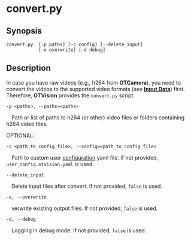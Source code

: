 # convert.py

## Synopsis

```text
convert.py  [-p paths] [-c config] [--delete_input]
            [-o overwrite] [-d debug]
```

## Description

In case you have raw videos (e.g., h264 from **OTCamera**), you need to convert the videos to the supported video formats (see [**Input Data**](../firstuse/#input-data)) first. Therefore, **OTVision** provides the `convert.py` script.

`-p <paths>, --paths=<paths>`

&emsp;Path or list of paths to h264 (or other) video files or folders containing h264 video files.

OPTIONAL:

`-c <path_to_config_file>, --config=<path_to_config_file>`

&emsp;Path to custom user [configuration](../configuration/) yaml file. If not provided, `user_config.otvision.yaml` is used.

`--delete_input`

&emsp;Delete input files after convert. If not provided, `false` is used.

`-o, --overwrite`

&emsp;verwrite existing output files. If not provided, `false` is used.

`-d, --debug`

&emsp;Logging in debug mode. If not provided, `false` is used.